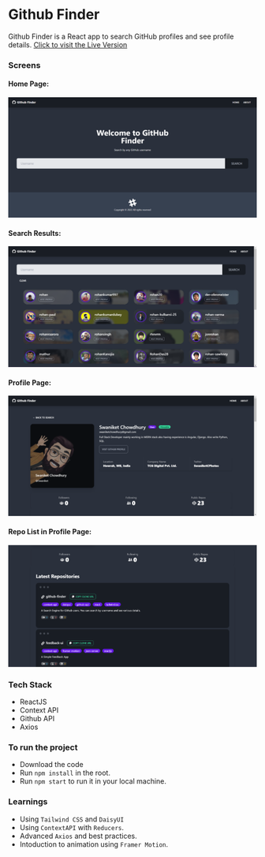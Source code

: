 # Github Finder

Github Finder is a React app to search GitHub profiles and see profile details.
[Click to visit the Live Version](https://github-finder-virid-zeta.vercel.app/)

### Screens

#### Home Page: 

![](screenshots/home.png)

#### Search Results: 

![](screenshots/search_result.png)

#### Profile Page: 

![](screenshots/profile.png)

#### Repo List in Profile Page: 

![](screenshots/profile_repos.png)

### Tech Stack

- ReactJS
- Context API
- Github API
- Axios

### To run the project

- Download the code
- Run `npm install` in the root.
- Run `npm start` to run it in your local machine.

### Learnings

- Using `Tailwind CSS` and `DaisyUI`
- Using `ContextAPI` with `Reducers`.
- Advanced `Axios` and best practices.
- Intoduction to animation using `Framer Motion`.
